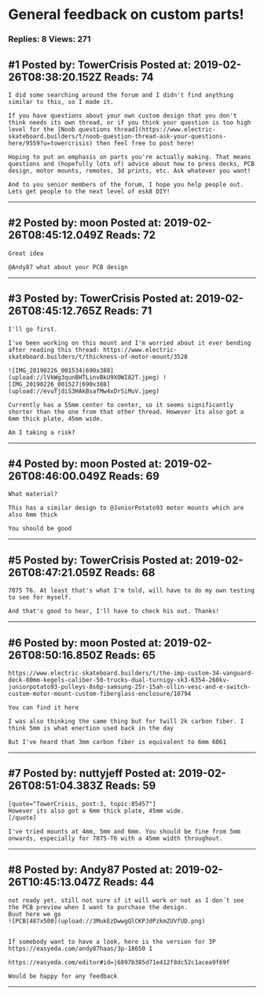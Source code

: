 # General feedback on custom parts!

### Replies: 8 Views: 271

## \#1 Posted by: TowerCrisis Posted at: 2019-02-26T08:38:20.152Z Reads: 74

```
I did some searching around the forum and I didn't find anything similar to this, so I made it.

If you have questions about your own custom design that you don't think needs its own thread, or if you think your question is too high level for the [Noob questions thread](https://www.electric-skateboard.builders/t/noob-question-thread-ask-your-questions-here/9559?u=towercrisis) then feel free to post here!

Hoping to put an emphasis on parts you're actually making. That means questions and (hopefully lots of) advice about how to press decks, PCB design, motor mounts, remotes, 3d prints, etc. Ask whatever you want!

And to you senior members of the forum, I hope you help people out. Lets get people to the next level of esk8 DIY!
```

---
## \#2 Posted by: moon Posted at: 2019-02-26T08:45:12.049Z Reads: 72

```
Great idea

@Andy87 what about your PCB design
```

---
## \#3 Posted by: TowerCrisis Posted at: 2019-02-26T08:45:12.765Z Reads: 71

```
I'll go first.

I've been working on this mount and I'm worried about it ever bending after reading this thread: https://www.electric-skateboard.builders/t/thickness-of-motor-mount/3528

![IMG_20190226_001534|690x388](upload://lVkWg3qunBHTLinvBkU9XOWI82T.jpeg) ![IMG_20190226_001527|690x388](upload://evuTjdiS3HAkBsafMw4xDrSiMuV.jpeg) 

Currently has a 55mm center to center, so it seems significantly shorter than the one from that other thread. However its also got a 6mm thick plate, 45mm wide.

Am I taking a risk?
```

---
## \#4 Posted by: moon Posted at: 2019-02-26T08:46:00.049Z Reads: 69

```
What material?

This has a similar design to @JuniorPotato93 motor mounts which are also 6mm thick

You should be good
```

---
## \#5 Posted by: TowerCrisis Posted at: 2019-02-26T08:47:21.059Z Reads: 68

```
7075 T6. At least that's what I'm told, will have to do my own testing to see for myself.

And that's good to hear, I'll have to check his out. Thanks!
```

---
## \#6 Posted by: moon Posted at: 2019-02-26T08:50:16.850Z Reads: 65

```
https://www.electric-skateboard.builders/t/the-imp-custom-34-vanguard-deck-80mm-kegels-caliber-50-trucks-dual-turnigy-sk3-6354-260kv-juniorpotato93-pulleys-8s6p-samsung-25r-15ah-ollin-vesc-and-e-switch-custom-motor-mount-custom-fiberglass-enclosure/10794

You can find it here

I was also thinking the same thing but for twill 2k carbon fiber. I think 5mm is what enertion used back in the day

But I've heard that 3mm carbon fiber is equivalent to 6mm 6061
```

---
## \#7 Posted by: nuttyjeff Posted at: 2019-02-26T08:51:04.383Z Reads: 59

```
[quote="TowerCrisis, post:3, topic:85457"]
However its also got a 6mm thick plate, 45mm wide.
[/quote]

I've tried mounts at 4mm, 5mm and 6mm. You should be fine from 5mm onwards, especially for 7075-T6 with a 45mm width throughout.
```

---
## \#8 Posted by: Andy87 Posted at: 2019-02-26T10:45:13.047Z Reads: 44

```
not ready yet. still not sure if it will work or not as I don´t see the PCB preview when I want to purchase the design.
Buut here we go
![PCB|487x500](upload://3MukEzDwwgQlCKPJdPzkmZUVfUD.png) 


If somebody want to have a look, here is the version for 3P
https://easyeda.com/andy87haas/3p-18650 1

https://easyeda.com/editor#id=|6897b385d71e412f8dc52c1acea9f69f 

Would be happy for any feedback
```

---

